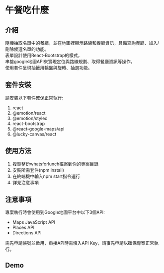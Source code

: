 # 午餐吃什麼

## 介紹
隨機抽取名單中的餐廳，並在地圖裡顯示路線和餐廳資訊，具備查詢餐廳、加入/刪除候選名單的功能。
<br>
表單設計使用React-Bootstrap的樣式，
<br>
串接google地圖API來實現定位與路線規劃、取得餐廳資訊等操作，
<br>
使用套件呈現抽籤用輪盤與旋轉、抽選功能。


## 套件安裝
請安裝以下套件確保正常執行:

1. react
2. @emotion/react
3. @emotion/styled
4. react-bootstrap
5. @react-google-maps/api
6. @lucky-canvas/react

## 使用方法
1. 複製整份whatsforlunch檔案到你的專案目錄
2. 安裝所需套件(npm install)
3. 在終端機中輸入npm start指令運行
4. 詳見注意事項

## 注意事項
專案執行時會使用到Google地圖平台中以下3個API:
* Maps JavaScript API
* Places API
* Directions API

需先申請帳號並啟用，串接API時需填入API Key，請事先申請以確保專案正常執行。

## Demo